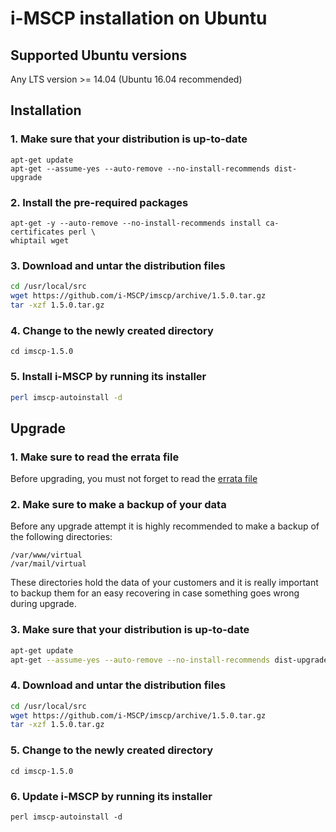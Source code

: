 # i-MSCP installation on Ubuntu

## Supported Ubuntu versions

Any LTS version >= 14.04 (Ubuntu 16.04 recommended)

## Installation

### 1. Make sure that your distribution is up-to-date

```
apt-get update
apt-get --assume-yes --auto-remove --no-install-recommends dist-upgrade
```

### 2. Install the pre-required packages

```
apt-get -y --auto-remove --no-install-recommends install ca-certificates perl \
whiptail wget
```

### 3. Download and untar the distribution files

```bash
cd /usr/local/src
wget https://github.com/i-MSCP/imscp/archive/1.5.0.tar.gz
tar -xzf 1.5.0.tar.gz
```

### 4. Change to the newly created directory

```
cd imscp-1.5.0
```

### 5. Install i-MSCP by running its installer

```bash
perl imscp-autoinstall -d
```

## Upgrade

### 1. Make sure to read the errata file

Before upgrading, you must not forget to read the
[errata file](https://github.com/i-MSCP/imscp/blob/1.5.0/docs/1.5.x_errata.md)


### 2. Make sure to make a backup of your data

Before any upgrade attempt it is highly recommended to make a backup of the
following directories:

```
/var/www/virtual
/var/mail/virtual
```

These directories hold the data of your customers and it is really important to
backup them for an easy recovering in case something goes wrong during upgrade.

### 3. Make sure that your distribution is up-to-date

```bash
apt-get update
apt-get --assume-yes --auto-remove --no-install-recommends dist-upgrade
```

### 4. Download and untar the distribution files

```bash
cd /usr/local/src
wget https://github.com/i-MSCP/imscp/archive/1.5.0.tar.gz
tar -xzf 1.5.0.tar.gz
```

### 5. Change to the newly created directory

```
cd imscp-1.5.0
```

### 6. Update i-MSCP by running its installer

```
perl imscp-autoinstall -d
```
